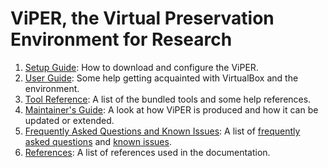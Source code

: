 # ViPER, the Virtual Preservation Environment for Research

1. [Setup Guide](./setup/): How to download and configure the ViPER.
2. [User Guide](./guide/): Some help getting acquainted with VirtualBox and the environment.
3. [Tool Reference](./tools/): A list of the bundled tools and some help references.
4. [Maintainer's Guide](./maintainer/): A look at how ViPER is produced and how it can be updated or extended.
5. [Frequently Asked Questions and Known Issues](./faqw): A list of [frequently asked questions](./faqs#faqs) and [known issues](./faqs#known-issues).
6. [References](./refs/): A list of references used in the documentation.
